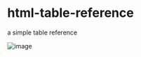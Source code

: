 # html-table-reference
a simple table reference

![image](https://github.com/pescivo/html-table-reference/assets/87651996/cfdcef90-ad0d-40aa-9973-610c97786ced)
